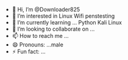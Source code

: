 - 👋 Hi, I’m @Downloader825
- 👀 I’m interested in Linux Wifi penstesting
- 🌱 I’m currently learning ... Python Kali Linux
- 💞️ I’m looking to collaborate on ...
- 📫 How to reach me ... 
- 😄 Pronouns: ...male
- ⚡ Fun fact: ...

<!---
Downloader825/Downloader825 is a ✨ special ✨ repository because its `README.md` (this file) appears on your GitHub profile.
You can click the Preview link to take a look at your changes.
--->
